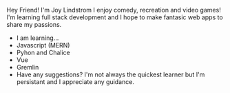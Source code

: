 Hey Friend! I'm Joy Lindstrom 
I enjoy comedy, recreation and video games! I'm learning full stack development and I hope to make fantasic web apps to share my passions. 
-  I am learning...
  -  Javascript (MERN)
  -  Pyhon and Chalice
  -  Vue 
  -  Gremlin 
-  Have any suggestions? I'm not always the quickest learner but I'm persistant and I appreciate any guidance.

